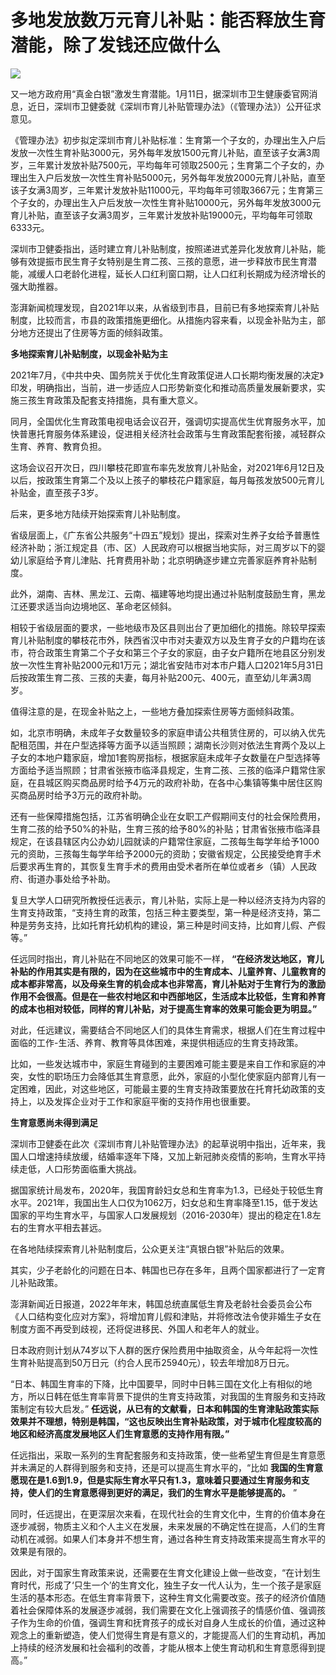 # 多地发放数万元育儿补贴：能否释放生育潜能，除了发钱还应做什么

![](https://inews.gtimg.com/news_bt/OOlg6XRc8N9FcAQSf7UAiXP2CVMmrBW9Nc-3vld_bRHEQAA/1000)

又一地方政府用“真金白银”激发生育潜能。1月11日，据深圳市卫生健康委官网消息，近日，深圳市卫健委就《深圳市育儿补贴管理办法》（《管理办法》）公开征求意见。

《管理办法》初步拟定深圳市育儿补贴标准：生育第一个子女的，办理出生入户后发放一次性生育补贴3000元，另外每年发放1500元育儿补贴，直至该子女满3周岁，三年累计发放补贴7500元，平均每年可领取2500元；生育第二个子女的，办理出生入户后发放一次性生育补贴5000元，另外每年发放2000元育儿补贴，直至该子女满3周岁，三年累计发放补贴11000元，平均每年可领取3667元；生育第三个子女的，办理出生入户后发放一次性生育补贴10000元，另外每年发放3000元育儿补贴，直至该子女满3周岁，三年累计发放补贴19000元，平均每年可领取6333元。

深圳市卫健委指出，适时建立育儿补贴制度，按照递进式差异化发放育儿补贴，能够有效提振市民生育子女特别是生育二孩、三孩的意愿，进一步释放市民生育潜能，减缓人口老龄化进程，延长人口红利窗口期，让人口红利长期成为经济增长的强大助推器。

澎湃新闻梳理发现，自2021年以来，从省级到市县，目前已有多地探索育儿补贴制度，比较而言，市县的政策措施更细化。从措施内容来看，以现金补贴为主，部分地方还提出了住房等方面的倾斜政策。

**多地探索育儿补贴制度，以现金补贴为主**

2021年7月，《中共中央、国务院关于优化生育政策促进人口长期均衡发展的决定》印发，明确指出，当前，进一步适应人口形势新变化和推动高质量发展新要求，实施三孩生育政策及配套支持措施，具有重大意义。

同月，全国优化生育政策电视电话会议召开，强调切实提高优生优育服务水平，加快普惠托育服务体系建设，促进相关经济社会政策与生育政策配套衔接，减轻群众生育、养育、教育负担。

这场会议召开次日，四川攀枝花即宣布率先发放育儿补贴金，对2021年6月12日及以后，按政策生育第二个及以上孩子的攀枝花户籍家庭，每月每孩发放500元育儿补贴金，直至孩子3岁。

后来，更多地方陆续开始探索育儿补贴制度。

省级层面上，《广东省公共服务“十四五”规划》提出，探索对生养子女给予普惠性经济补助；浙江规定县（市、区）人民政府可以根据当地实际，对三周岁以下的婴幼儿家庭给予育儿津贴、托育费用补助；北京明确逐步建立完善家庭养育补贴制度。

此外，湖南、吉林、黑龙江、云南、福建等地均提出通过补贴制度鼓励生育，黑龙江还要求适当向边境地区、革命老区倾斜。

相较于省级层面的要求，一些地级市及区县则出台了更加细化的措施。除较早探索育儿补贴制度的攀枝花市外，陕西省汉中市对夫妻双方以及生育子女的户籍均在该市，符合政策生育第二个子女和第三个子女的家庭，由子女户籍所在地县区分别发放一次性生育补贴2000元和1万元；湖北省安陆市对本市户籍人口2021年5月31日后按政策生育二孩、三孩的夫妻，每月补贴200元、400元，直至幼儿年满3周岁。

值得注意的是，在现金补贴之上，一些地方叠加探索住房等方面倾斜政策。

如，北京市明确，未成年子女数量较多的家庭申请公共租赁住房的，可以纳入优先配租范围，并在户型选择等方面予以适当照顾；湖南长沙则对依法生育两个及以上子女的本地户籍家庭，增加1套购房指标，根据家庭未成年子女数量在户型选择等方面给予适当照顾；甘肃省张掖市临泽县规定，生育二孩、三孩的临泽户籍常住家庭，在县城区购买商品房时给予4万元的政府补助，在各中心集镇等集中居住区购买商品房时给予3万元的政府补助。

还有一些保障措施包括，江苏省明确企业在女职工产假期间支付的社会保险费用，生育二孩的给予50%的补贴，生育三孩的给予80%的补贴；甘肃省张掖市临泽县规定，在该县辖区内公办幼儿园就读的户籍常住家庭，二孩每生每学年给予1000元的资助，三孩每生每学年给予2000元的资助；安徽省规定，公民接受绝育手术后要求再生育的，其恢复生育手术的费用由受术者所在单位或者乡（镇）人民政府、街道办事处给予补助。

复旦大学人口研究所教授任远表示，育儿补贴，实际上是一种以经济支持为内容的生育支持政策，“支持生育的政策，包括三种主要类型，第一种是经济支持，第二种是劳务支持，比如托育托幼机构的建设，第三种是时间支持，比如育儿假、产假等。”

任远同时指出，育儿补贴在不同地区的效果可能不一样，
**“在经济发达地区，育儿补贴的作用其实是有限的，因为在这些城市中的生育成本、儿童养育、儿童教育的成本都非常高，以及母亲生育的机会成本也非常高，育儿补贴对于生育行为的激励作用不会很高。但是在一些农村地区和中西部地区，生活成本比较低，生育和养育的成本也相对较低，同样的育儿补贴，对于提高生育率的效果可能会更为明显。”**

对此，任远建议，需要结合不同地区人们的具体生育需求，根据人们在生育过程中面临的工作-生活、养育、教育等具体困难，来提供相适应的生育支持政策。

比如，一些发达城市中，家庭生育碰到的主要困难可能主要是来自工作和家庭的冲突，女性的职场压力会降低其生育意愿，此外，家庭的小型化使家庭内部育儿有一定困难，因此，对这些地区，可能最主要的生育支持政策要放在托育托幼政策的支持上，以及发挥企业对于工作和家庭平衡的支持作用也很重要。

**生育意愿尚未得到满足**

深圳市卫健委在此次《深圳市育儿补贴管理办法》的起草说明中指出，近年来，我国人口增速持续放缓，结婚率逐年下降，又加上新冠肺炎疫情的影响，生育水平持续走低，人口形势面临重大挑战。

据国家统计局发布，2020年，我国育龄妇女总和生育率为1.3，已经处于较低生育水平。2021年，我国出生人口仅为1062万，妇女总和生育率降至1.15，低于发达国家的平均生育水平，与国家人口发展规划（2016-2030年）提出的稳定在1.8左右的生育水平相去甚远。

在各地陆续探索育儿补贴制度后，公众更关注“真银白银”补贴后的效果。

其实，少子老龄化的问题在日本、韩国也已存在多年，且两个国家都进行了一定育儿补贴政策。

澎湃新闻近日报道，2022年年末，韩国总统直属低生育及老龄社会委员会公布《人口结构变化应对方案》，将增加育儿假和津贴，并将修改法令使非婚生子女在制度方面不再受到歧视，还将促进移民、外国人和老年人的就业。

日本政府则计划从74岁以下人群的医疗保险费用中抽取资金，从今年起将一次性生育补贴提高到50万日元（约合人民币25940元），较去年增加8万日元。

“日本、韩国生育率的下降，比中国要早，同时中日韩三国在文化上有相似的地方，所以日韩在低生育率背景下提供的生育支持政策，对我国的生育服务和支持政策制定有较大启发。”
**任远说，从已有的文献看，日本和韩国的生育津贴政策实际效果并不理想，特别是韩国，“这也反映出生育补贴政策，对于城市化程度较高的地区和经济高度发展地区人们生育意愿的支持作用有限。”**

任远指出，采取一系列的生育配套服务和支持政策，使一些希望生育但是生育意愿并未满足的人群得到服务和支持，还是可以提高生育水平的，“比如
**我国的生育意愿现在是1.6到1.9，但是实际生育水平只有1.3，意味着只要通过生育服务和支持，使人们的生育意愿得到更好的满足，我们的生育水平是能够提高的。**
”

同时，任远提出，在更深层次来看，在现代社会的生育文化中，生育的价值本身在逐步减弱，物质主义和个人主义在发展，未来发展的不确定性在提高，人们的生育动机在减弱。如果人们本身并不想生育，通过各种生育支持政策来提高生育水平的效果是有限的。

因此，对于国家生育政策来说，还需要在生育文化建设上做一些改变，“在计划生育时代，形成了‘只生一个’的生育文化，独生子女一代人认为，生一个孩子是家庭生活的基本形态。在低生育率背景下，这种生育文化需要改变。孩子的经济价值随着社会保障体系的发展逐步减弱，我们需要在文化上强调孩子的情感价值、强调孩子作为生命的价值，强调生育和抚育孩子的成长对自身人生成长的价值，通过这种观念上的重新塑造，使人们觉得生育是有意义的，才能提高人们的生育动机，再加上持续的经济发展和社会福利的改善，才能从根本上使生育动机和生育意愿得到提高。”

